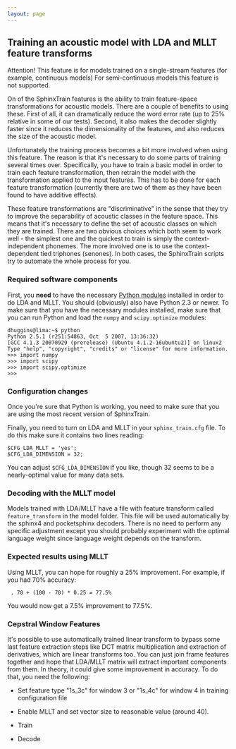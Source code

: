 ```yaml
---
layout: page 
---
```

## Training an acoustic model with LDA and MLLT feature transforms

Attention!  This feature is for models trained on a single-stream features (for 
example, continuous models) For semi-continuous models this feature is not 
supported.

On of the SphinxTrain features is the ability to train feature-space 
transformations for acoustic models.  There are a couple of benefits to using 
these.  First of all, it can dramatically reduce the word error rate (up to 25% 
relative in some of our tests).  Second, it also makes the decoder slightly 
faster since it reduces the dimensionality of the features, and also reduces 
the size of the acoustic model.

Unfortunately the training process becomes a bit more involved when using this 
feature.  The reason is that it's necessary to do some parts of training 
several times over.  Specifically, you have to train a basic model in order to 
train each feature transformation, then retrain the model with the 
transformation applied to the input features.  This has to be done for each 
feature transformation (currently there are two of them as they have been found 
to have additive effects).

These feature transformations are "discriminative" in the sense that they try 
to improve the separability of acoustic classes in the feature space.  This 
means that it's necessary to define the set of acoustic classes on which they 
are trained.  There are two obvious choices which both seem to work well - the 
simplest one and the quickest to train is simply the context-independent 
phonemes.  The more involved one is to use the context-dependent tied triphones 
(senones).  In both cases, the SphinxTrain scripts try to automate the whole 
process for you.

### Required software components

First, you **need** to have the necessary [Python 
modules](/wiki/InstallingPythonStuff) installed in order to do LDA and MLLT.  You
should (obviously) also have Python 2.3 or newer.  To make sure that you have 
the necessary modules installed, make sure that you can run Python and load the 
`numpy` and `scipy.optimize` modules:

	
	dhuggins@lima:~$ python
	Python 2.5.1 (r251:54863, Oct  5 2007, 13:36:32)
	[GCC 4.1.3 20070929 (prerelease) (Ubuntu 4.1.2-16ubuntu2)] on linux2
	Type "help", "copyright", "credits" or "license" for more information.
	>>> import numpy
	>>> import scipy
	>>> import scipy.optimize
	>>>


### Configuration changes

Once you're sure that Python is working, you need to make sure that you are 
using the most recent version of SphinxTrain.

Finally, you need to turn on LDA and MLLT in your `sphinx_train.cfg` file.  To 
do this make sure it contains two lines reading:

	
	$CFG_LDA_MLLT = 'yes';
	$CFG_LDA_DIMENSION = 32;


You can adjust `$CFG_LDA_DIMENSION` if you like, though 32 seems to be a 
nearly-optimal value for many data sets.

### Decoding with the MLLT model

Models trained with LDA/MLLT have a file with feature transform called 
`feature_transform` in the model folder. This file will be used automatically 
by the sphinx4 and pocketsphinx decoders. There is no need to perform any 
specific adjustment except you should probably experiment with the optimal 
language weight since language weight depends on the transform.


### Expected results using MLLT

Using MLLT, you can hope for roughly a 25% improvement.  For example, if you 
had 70% accuracy:

	
	 . 70 + (100 - 70) * 0.25 = 77.5% 


You would now get a 7.5% improvement to 77.5%.

### Cepstral Window Features

It's possible to use automatically trained linear transform to bypass some last 
feature extraction steps like DCT matrix multiplication and extraction of 
derivatives, which are linear transforms too. You can just join frame features 
together and hope that LDA/MLLT matrix will extract important components from 
them. In theory, it could give some improvement in accuracy. To do that, you 
need the following:


*  Set feature type "1s_3c" for window 3 or "1s_4c" for window 4 in training 
configuration file

*  Enable MLLT and set vector size to reasonable value (around 40).

*  Train

*  Decode

